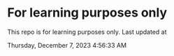 # For learning purposes only
This repo is for learning purposes only.
Last updated at

Thursday, December 7, 2023 4:56:33 AM

